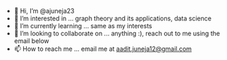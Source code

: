 - 👋 Hi, I’m @ajuneja23  
- 👀 I’m interested in ... graph theory and its applications, data science 
- 🌱 I’m currently learning ... same as my interests
- 💞️ I’m looking to collaborate on ... anything :), reach out to me using the email below
- 📫 How to reach me ... email me at aadit.juneja12@gmail.com
<!---
ajuneja23/ajuneja23 is a ✨ special ✨ repository because its `README.md` (this file) appears on your GitHub profile.
You can click the Preview link to take a look at your changes.
--->
